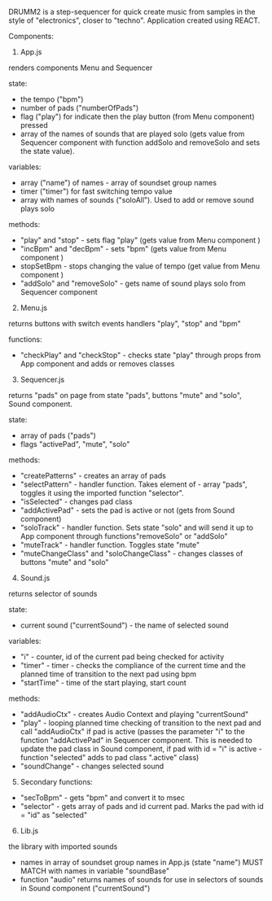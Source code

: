 DRUMM2 is a step-sequencer for quick create music from samples in the style of "electronics", closer to "techno".
Application created using REACT.

Components:

1. App.js

renders components Menu and Sequencer

state:

- the tempo ("bpm")
- number of pads ("numberOfPads")
- flag ("play") for indicate then the play button (from Menu component) pressed
- array of the names of sounds that are played solo (gets value from Sequencer component with function addSolo and removeSolo and sets the state value).

variables:

- array ("name") of names - array of soundset group names
- timer ("timer") for fast switching tempo value
- array with names of sounds ("soloAll"). Used to add or remove sound plays solo

methods:

- "play" and "stop" - sets flag "play" (gets value from Menu component )
- "incBpm" and "decBpm" - sets "bpm" (gets value from Menu component )
- stopSetBpm - stops changing the value of tempo (get value from Menu component )
- "addSolo" and "removeSolo" - gets name of sound plays solo from Sequencer component

2. Menu.js

returns buttons with switch events handlers "play", "stop" and "bpm"

functions:

- "checkPlay" and "checkStop" - checks state "play" through props from App component and adds or removes classes

3. Sequencer.js

returns "pads" on page from state "pads", buttons "mute" and "solo", Sound component.

state:

- array of pads ("pads")
- flags "activePad", "mute", "solo"

methods:

- "createPatterns" - creates an array of pads
- "selectPattern" - handler function. Takes element of - array "pads", toggles it using the imported function "selector".
- "isSelected" - changes pad class
- "addActivePad" - sets the pad is active or not (gets from Sound component)
- "soloTrack" - handler function. Sets state "solo" and will send it up to App component through functions"removeSolo" or "addSolo"
- "muteTrack" - handler function. Toggles state "mute"
- "muteChangeClass" and "soloChangeClass" - changes classes of buttons "mute" and "solo"

4. Sound.js

returns selector of sounds

state:

- current sound ("currentSound") - the name of selected sound

variables:

- "i" - counter, id of the current pad being checked for activity
- "timer" - timer - checks the compliance of the current time and the planned time of transition to the next pad using bpm
- "startTime" - time of the start playing, start count

methods:

- "addAudioCtx" - creates Audio Context and playing "currentSound"
- "play" - looping planned time checking of transition to the next pad and call "addAudioCtx" if pad is active (passes the parameter "i" to the function "addActivePad" in Sequencer component. This is needed to update the pad class in Sound component, if pad with id = "i" is active - function "selected" adds to pad class ".active" class)
- "soundChange" - changes selected sound

5. Secondary functions:

- "secToBpm" - gets "bpm" and convert it to msec
- "selector" - gets array of pads and id current pad. Marks the pad with id = "id" as "selected"

6. Lib.js

the library with imported sounds

- names in array of soundset group names in App.js (state "name") MUST MATCH with names in variable "soundBase"
- function "audio" returns names of sounds for use in selectors of sounds in Sound component ("currentSound")
